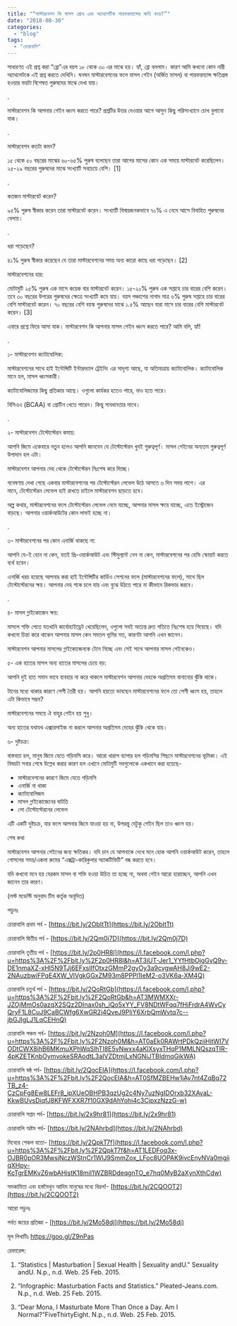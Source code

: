 ```yaml
---
title: "“মাস্টারবেশন কি মাসল গ্রোথ এবং অ্যাথলেটিক পারফরম্যান্সের ক্ষতি করে?”"
date: "2018-08-30"
categories: 
  - "blog"
tags: 
  - "চোরাবালি"
---
```


সাধারণত এই প্রশ্ন করা “ব্রো”এর বয়স ১৮ থেকে ৩০ এর মাঝে হয়। হ্যাঁ, ব্রো বললাম। কারণ আমি কখনো কোন নারী অ্যাথলেটকে এই প্রশ্ন করতে দেখিনি। ঘনঘন মাস্টারবেশনের ফলে মাসল গেইন (অর্জিত মাসল) বা পারফরম্যান্স ক্ষতিগ্রস্ত হওয়ার ভয়টা বিশেষত পুরুষদের মাঝে দেখা যায়।

.

মাস্টারবেশন কি আপনার গেইন ধ্বংস করতে পারে? প্রশ্নটির উত্তর দেওয়ার আগে আসুন কিছু পরিসংখ্যানে চোখ বুলানো যাক।

.

মাস্টারবেশন কতটা কমন?

১৫ থেকে ৫০ বছরের মাঝের ৬০-৬৫% পুরুষ বলেছেন তারা আগের মাসের কোন এক সময়ে মাস্টারবেট করেছিলেন। ২৫-২৯ বছরের পুরুষদের মাঝে সংখ্যাটি সবচেয়ে বেশি। \[1\]

.

কতজন মাস্টারবেট করেন?

৯৫% পুরুষ স্বীকার করেন তারা মাস্টারবেট করেন। সংখ্যাটি বিস্ময়জনকভাবে ৭০% এ নেমে আসে বিবাহিত পুরুষদের বেলায়।

.

ধরা পড়েছেন?

৪১% পুরুষ স্বীকার করেছেন যে তারা মাস্টারবেশনের সময় অন্য কারো কাছে ধরা পড়েছেন। \[2\]

মাস্টারবেশনের হার:

মোটামুটি ২৫% পুরুষ এক মাসে কয়েক বার মাস্টারবেট করেন। ১৫-২০% পুরুষ এক সপ্তাহে চার বারের বেশি করেন। তবে ৩০ বছরের উপরের পুরুষদের ক্ষেত্রে সংখ্যাটি কমে যায়। বয়স পঞ্চাশের নাগাদ মাত্র ৬% পুরুষ সপ্তাহে চার বারের বেশি মাস্টারবেট করেন। ৭০ বছরের বেশি বয়স্ক পুরুষদের মাঝে ১.৫% আছেন যারা মাসে চার বারের বেশি মাস্টারবেট করেন। \[3\]

এবারে প্রশ্নে ফিরে আসা যাক। মাস্টারবেশন কি আপনার মাসল গেইন ধ্বংস করতে পারে? আমি বলি, হ্যাঁ!

.

১- মাস্টারবেশন ক্যাটাবোলিক:

মাস্টারবেশনের সাথে হাই ইন্টেন্সিটি ইন্টারভ্যাল ট্রেইনিং এর সাদৃশ্য আছে, যা অতিমাত্রায় ক্যাটাবোলিক। ক্যাটাবোলিক মানে হল, মাসল ধ্বংসকারী।

ক্যাটাবোলিজমের কিছু প্রতিকার আছে। ওগুলো কার্যকর হতেও পারে, নাও হতে পারে।

বিসিএএ (BCAA) বা প্রোটিন খেতে পারেন। কিন্তু সাবধানতার সাথে।

.

২- মাস্টারবেশন টেস্টোস্টেরন কমায়:

আপনি জিমে একেবারে নতুন হলেও আপনি জানবেন যে টেস্টোস্টেরন খুবই গুরুত্বপূর্ণ। মাসল গেইনের অন্যতম গুরুত্বপূর্ণ উপাদান হল এটা।

মাস্টারবেশন আপনার দেহ থেকে টেস্টোস্টেরন নিঃশেষ করে দিচ্ছে।

গবেষণায় দেখা গেছে একবার মাস্টারবেশনের পর টেস্টোস্টেরন লেভেল উঠে আসতে ৬ দিন সময় লাগে। এর মানে, টেস্টোস্টেরন লেভেল হাই রাখতে চাইলে মাস্টারবেশন ছাড়তে হবে।

অল্প কথায়, মাস্টারবেশনের ফলে টেস্টোস্টেরন লেভেল নেমে যাচ্ছে, আপনার মাসল ক্ষয়ে যাচ্ছে, এতে ইস্ট্রোজেন বাড়ছে। আপনার ওয়ার্কআউটের কোন লাভই হচ্ছে না।

.

৩- মাস্টারবেশনের পর কোন এনার্জি থাকছে না:

আপনি যে-ই হোন না কেন, যতই প্রি-ওয়ার্কআউট এবং স্টিমুল্যান্ট নেন না কেন, মাস্টারবেশনের পর হেভি স্কোয়াট করতে ব্যর্থ হবেন।

এনার্জি খরচ হয়েছে আপনার করা হাই ইন্টেন্সিটির কার্ডিও সেশনের ফলে (মাস্টারবেশনের ফলে), সাথে ছিল টেস্টোস্টেরনের ক্ষয়। আপনার দেহ শকে চলে যায় এবং বুঝে উঠতে পারে না কীভাবে রিকভার করবে।

.

৪- মাসল গ্লাইকোজেন ক্ষয়:

মাসলে শক্তি পেতে যতখানি কার্বোহাইড্রেট খেয়েছিলেন, ওগুলো সবই অত্যন্ত দ্রুত গতিতে নিঃশেষ হয়ে গিয়েছে। যদি কখনো চিন্তা করে থাকেন আপনার মাসল কেন সমতল ভূমির মত, কারণটা আপনি এখন জানেন।

মাস্টারবেশন আপনার মাসলের গ্লাইকোজেনকে টেনে নিচ্ছে এবং সেই সাথে আপনার মাসল গেইনকেও।

৫- এক হাতের মাসল অন্য হাতের মাসলের চেয়ে বড়:

আপনি দুই হাত সমান ভাবে ব্যবহার না করে থাকলে মাস্টারবেশন আপনার দেহকে অপ্রতিসম বানানোর ঝুঁকি থাকে।

টানের মধ্যে থাকার কারণে পেশী তৈরী হয়। আপনি হয়তো ভাবছেন মাস্টারবেশনের ফলে তো পেশী ধ্বংস হয়, তাহলে এটা কিভাবে সম্ভব?

মাস্টারবেশনের সময়ে ঐ বাহুর গেইন হয় শুধু।

অন্য হাতের যথাযথ এক্সারসাইজ না করলে আপনার অপ্রতিসম দেহের ঝুঁকি থেকে যায়।

৬- দুষ্টচক্র:

বাস্তবতা হল, মানুষ জিমে যেতে গড়িমসি করে। আরো খারাপ ব্যাপার হল গড়িমসির পিছনে মাস্টারবেশনের ভূমিকা। এই বিষয়টা সবার শেষে উল্লেখ করার কারণ হল এখানে মোটামুটি সবগুলোকে একখানে করা হয়েছে-

- মাস্টারবেশনের কারণে জিমে যেতে গড়িমসি
- এনার্জি না থাকা
- ক্যাটাবোলিজম
- মাসল গ্লাইকোজেনের ঘাটতি
- লো টেস্টোস্টেরনের লেভেল

এটি একটি দুষ্টচক্র, যার ফলে আপনার জিমে যাওয়া হয় না, উপরন্তু যেটুকু গেইন ছিল তাও ধ্বংস হয়।

শেষ কথা

মাস্টারবেশন আপনার গেইনের জন্য ক্ষতিকর। যদি চান যে আপনাকে দেখে মনে হোক আপনি ওয়ার্কআউট করেন, তাহলে গোসলের সময়/একলা রুমের “এক্সট্রা-কারিকুলার অ্যাকটিভিটি” বন্ধ করতে হবে।

যদি কখনো মনে হয় যেরকম মাসল বা শক্তি হওয়া উচিত তা হচ্ছে না, অথবা গেইন আরো হারাচ্ছেন, আপনি এখন জানেন তার কারণ।

(লস্ট মডেস্টি অনুবাদ টিম কর্তৃক অনূদিত)

পড়ুনঃ

চোরাবালি প্রথম পর্ব - [https://bit.ly/2ObItTt](https://bit.ly/2ObItTt)

চোরাবালি দ্বিতীয় পর্ব - [https://bit.ly/2Qm0j7D](https://bit.ly/2Qm0j7D)

চোরাবালি তৃতীয় পর্ব - [https://bit.ly/2p0HR8l](https://l.facebook.com/l.php?u=https%3A%2F%2Fbit.ly%2F2p0HR8l&h=AT3iUT-Jer1_YYfHtbOjgGvQ9v-DE1nmaXZ-xHI5N9TJj6EFxslIfOtxzGMmP2gyOy3a9cvgwAH8Ji9wE2-2NAuzbwiFPqE4XW_VlVgkGGxZM93m8PPPl1IeM2-o3VK6a-XM4Q)

চোরাবালি চতুর্থ পর্ব - [https://bit.ly/2QoRtGb](https://l.facebook.com/l.php?u=https%3A%2F%2Fbit.ly%2F2QoRtGb&h=AT3MWMXXr-JZOjMmOs0azqX2SQz2DInax0sh_iQo5xYY_FV8NDtWFqq7fHiFrdrA4WvCyQryF1L8CuJ9CaBCWfg6XwGR2j4QveJ9PliY6XrbQmWvtq7c--jbGJIgLJ1LqCEHnQ)

চোরাবালি পঞ্চম পর্ব- [https://bit.ly/2Nzoh0M](https://l.facebook.com/l.php?u=https%3A%2F%2Fbit.ly%2F2Nzoh0M&h=AT0aEk0RAWrtPDkQziiHitWI7VODtCWX8ihB6MKmuXPhWqSlhTI8E5vNwxx4aKlXsyxTHqP1MMLNQszqTIR-4pKZETKnbOymvokeSRAodtL3aIVZDtmjLxNGNiJTBIdmqGikWA)

চোরাবালি ষষ্ঠ পর্ব- [https://bit.ly/2QocEIA](https://l.facebook.com/l.php?u=https%3A%2F%2Fbit.ly%2F2QocEIA&h=AT0SfMZBEHw1jAy7nt4ZqBq72TB_z4-CzCpFg8Ew8LEFr8_ipXUeOBHPB3qzUg2c4Ny7uzNgIDOrxb32XAyaL-KkwBUvsDiqfJ8KFWFXXR7f10GX9dAhYohi4c3CjpxzNzzG-w)

চোরাবালি সপ্তম পর্ব- [https://bit.ly/2x9hr81](https://bit.ly/2x9hr81)

চোরাবালি অষ্টম পর্ব- [https://bit.ly/2NAhrbd](https://bit.ly/2NAhrbd)

মিথ্যের শেকল যতো- [https://bit.ly/2QpkT7f](https://l.facebook.com/l.php?u=https%3A%2F%2Fbit.ly%2F2QpkT7f&h=AT1LEDFoq3x-OJBR0pOR3MwsjNczWStnCr1WlJ9SmmZox_LFoc8UOPAK9ivcEnyNVa0mgjiqXHpy-KcTgrEMKvZ6wbAHistK18miI1WZBRDdeqgnTO_e7hq0MyB2aXynXthCdw)

সমকামিতা এবং হস্তমৈথুন আদিম মানুষের মধ্যে বিরল!- [https://bit.ly/2CQOOT2](https://bit.ly/2CQOOT2)

আরো পড়ুনঃ

পর্বত জয়ের প্রতিজ্ঞা - [https://bit.ly/2Mo58dj](https://bit.ly/2Mo58dj)

মূল লিখাটিঃ https://goo.gl/Z9nPas

রেফারেন্স:

1) “Statistics | Masturbation | Sexual Health | Sexuality andU.” Sexuality andU. N.p., n.d. Web. 25 Feb. 2015.

2) “Infographic: Masturbation Facts and Statistics.” Pleated-Jeans.com. N.p., n.d. Web. 25 Feb. 2015.

3) “Dear Mona, I Masturbate More Than Once a Day. Am I Normal?”FiveThirtyEight. N.p., n.d. Web. 25 Feb. 2015.
